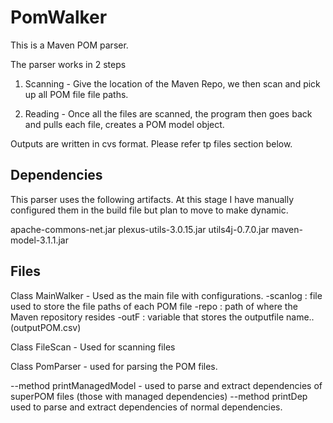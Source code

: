 PomWalker
=========

This is a Maven POM parser. 

The parser works in 2 steps

1. Scanning - Give the location of the Maven Repo, we then scan and
pick up all POM file file paths. 

2. Reading - Once all the files are scanned, the program then goes back
and pulls each file, creates a POM model object.

Outputs are written in cvs format. Please refer tp files section below.

Dependencies
-------------

This parser uses the following artifacts. At this stage I have manually configured them in the
build file but plan to move to make dynamic.

apache-commons-net.jar
plexus-utils-3.0.15.jar
utils4j-0.7.0.jar
maven-model-3.1.1.jar

Files
------------------

Class MainWalker - Used as the main file with configurations.
 -scanlog : file used to store the file paths of each POM file
 -repo : path of where the Maven repository resides
 -outF : variable that stores the outputfile name.. (outputPOM.csv)

Class FileScan - Used for scanning files

Class PomParser - used for parsing the POM files. 

--method printManagedModel - used to parse and extract dependencies of superPOM files
(those with managed dependencies)
--method printDep used to parse and extract dependencies of normal dependencies.



